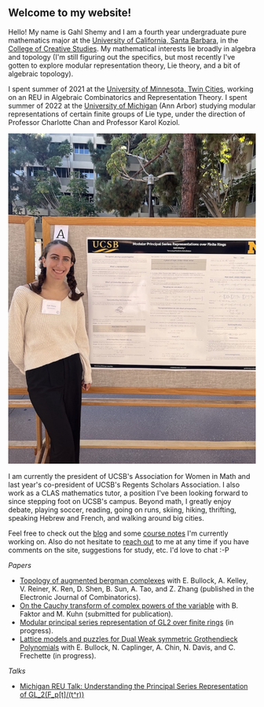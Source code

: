 ## Welcome to my website!

Hello! My name is Gahl Shemy and I am a fourth year undergraduate pure mathematics major at the [University of California, Santa Barbara](https://www.ucsb.edu/), in the [College of Creative Studies](https://ccs.ucsb.edu/). My mathematical interests lie broadly in algebra and topology (I'm still figuring out the specifics, but most recently I've gotten to explore modular representation theory, Lie theory, and a bit of algebraic topology). 

I spent summer of 2021 at the [University of Minnesota, Twin Cities](https://www-users.cse.umn.edu/~reiner/REU/REU.html), working on an REU in Algebraic Combinatorics and Representation Theory. I spent summer of 2022 at the [University of Michigan](https://lsa.umich.edu/math/undergraduates/research-and-career-opportunities/research/research-experience-for-undergraduates--reu-.html) (Ann Arbor) studying modular representations of certain finite groups of Lie type, under the direction of Professor Charlotte Chan and Professor Karol Koziol.  

![Presenting my Michigan Research](/docs/assets/images/racacon-presenting.jpg)


I am currently the president of UCSB's Association for Women in Math and last year's co-president of UCSB's Regents Scholars Association. I also work as a CLAS mathematics tutor, a position I've been looking forward to since stepping foot on UCSB's campus. Beyond math, I greatly enjoy debate, playing soccer, reading, going on runs, skiing, hiking, thrifting, speaking Hebrew and French, and walking around big cities.

Feel free to check out the [blog](https://gahlshemy.github.io/blog) and some [course notes](https://gahlshemy.github.io/coursenotes) I'm currently working on. Also do not hesitate to [reach out](mailto:gahlshemy@ucsb.edu) 
to me at any time if you have comments on the site, suggestions for study, etc. I'd love to chat :-P 


*Papers* 
* [Topology of augmented bergman complexes](https://arxiv.org/abs/2108.13394) with E. Bullock, A. Kelley, V. Reiner, K. Ren, D. Shen, B. Sun, A. Tao, and Z. Zhang (published in the Electronic Journal of Combinatorics). 
* [On the Cauchy transform of complex powers of the variable](https://arxiv.org/abs/2209.07649) with B. Faktor and M. Kuhn (submitted for publication).
* [Modular principal series representation of GL2 over finite rings](https://gahlshemy.github.io/Mod_Prin_Series_Dec19.pdf) (in progress).
* [Lattice models and puzzles for Dual Weak symmetric Grothendieck Polynomials](https://www-users.cse.umn.edu/~reiner/REU/REU2021notes/Problem_5__Puzzles___Ice.pdf) with E. Bullock, N. Caplinger, A. Chin, N. Davis, and C. Frechette (in progress).

*Talks*
* [Michigan REU Talk: Understanding the Principal Series Representation of GL_2(F_p[t]/(t^r))](https://youtu.be/iIz4V_jcfS8?t=906)
